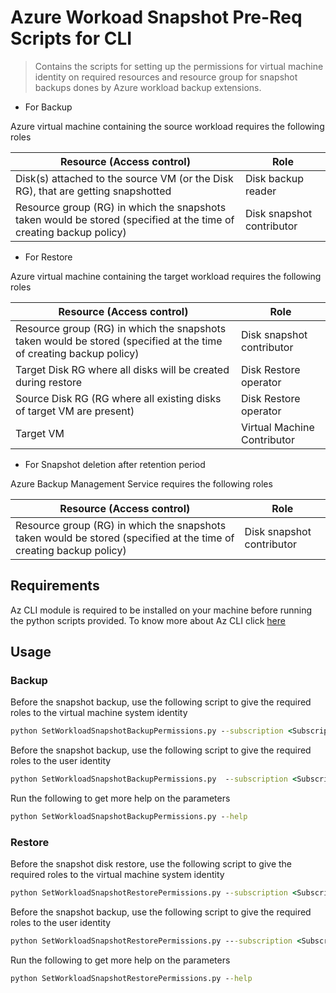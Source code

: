 # Azure Workoad Snapshot Pre-Req Scripts for CLI

> Contains the scripts for setting up the permissions for virtual machine identity on required resources
> and resource group for snapshot backups dones by Azure workload backup extensions.



+ For Backup

Azure virtual machine containing the source workload requires the following roles 

Resource (Access control)  |Role   
------ | ------
Disk(s) attached to the source VM (or the Disk RG), that are getting snapshotted |Disk backup reader |
|Resource group (RG) in which the snapshots taken would be stored (specified at the time of creating backup policy) |Disk snapshot contributor  |

+ For Restore

Azure virtual machine containing the target workload requires the following roles 

Resource (Access control)  |Role   
------ | ------
|Resource group (RG) in which the snapshots taken would be stored (specified at the time of creating backup policy)   |Disk snapshot contributor  |
|Target Disk RG where all disks will be created during restore  |Disk Restore operator   |
|Source Disk RG (RG where all existing disks of target VM are present)   |Disk Restore operator   |
|Target VM     |Virtual Machine Contributor    |

+ For Snapshot deletion after retention period

Azure Backup Management Service requires the following roles

Resource (Access control)  |Role
------ | ------
|Resource group (RG) in which the snapshots taken would be stored (specified at the time of creating backup policy)   |Disk snapshot contributor  |

## Requirements

Az CLI module is required to be installed on your machine before running the python scripts provided. To know more about Az CLI click [here](https://github.com/Azure/azure-cli/)

## Usage 

### Backup
Before the snapshot backup, use the following script to give the required roles to the virtual machine system identity

```cmd
python SetWorkloadSnapshotBackupPermissions.py --subscription <SubscriptionId> --vm-resource-group <VMResourceGroup> --vm-name  <SourceWorkloadVMName> --disk-resource-groups DiskResourceGroupsName> <DiskResourceGroupsName> --snapshot-resource-group <SnapshotResourceGroupName>
```

Before the snapshot backup, use the following script to give the required roles to the user identity

```cmd
python SetWorkloadSnapshotBackupPermissions.py  --subscription <SubscriptionId> --vm-resource-group <VMResourceGroup> --vm-name  <SourceWorkloadVMName> --disk-resource-groups <DiskResourceGroupsName> <DiskResourceGroupsName> --snapshot-resource-group <SnapshotResourceGroupName> --service-principal-id <UserIdentityPrincipalId>
```

Run the following to get more help on the parameters
```cmd
python SetWorkloadSnapshotBackupPermissions.py --help
```

### Restore

Before the snapshot disk restore, use the following script to give the required roles to the virtual machine system identity

```cmd
python SetWorkloadSnapshotRestorePermissions.py --subscription <SubscriptionId> --vm-resource-group <VMResourceGroup> --vm-name <SourceWorkloadVMName> --disk-resource-groups <DiskResourceGroupsName> <DiskResourceGroupsName> --snapshot-resource-group <SnapshotResourceGroupName> 
```

Before the snapshot backup, use the following script to give the required roles to the user identity

```cmd
python SetWorkloadSnapshotRestorePermissions.py ---subscription <SubscriptionId> --vm-resource-group <VMResourceGroup> --vm-name <SourceWorkloadVMName> --disk-resource-groups DiskResourceGroupsName> <DiskResourceGroupsName> --snapshot-resource-group <SnapshotResourceGroupName> --service-principal-id <UserIdentityPrincipalId>
```

Run the following to get more help on the parameters
```cmd
python SetWorkloadSnapshotRestorePermissions.py --help
```
